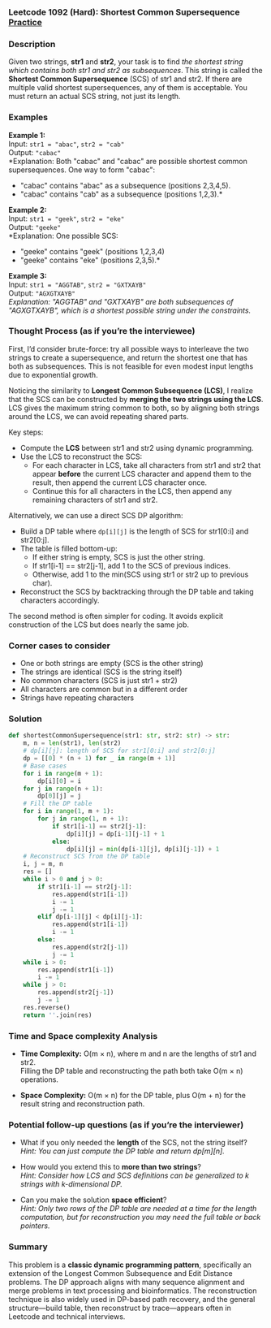 ### Leetcode 1092 (Hard): Shortest Common Supersequence  [Practice](https://leetcode.com/problems/shortest-common-supersequence)

### Description  
Given two strings, **str1** and **str2**, your task is to find *the shortest string which contains both str1 and str2 as subsequences*. This string is called the **Shortest Common Supersequence** (SCS) of str1 and str2. If there are multiple valid shortest supersequences, any of them is acceptable. You must return an actual SCS string, not just its length.

### Examples  

**Example 1:**  
Input: `str1 = "abac"`, `str2 = "cab"`  
Output: `"cabac"`  
*Explanation: Both "cabac" and "cabac" are possible shortest common supersequences. One way to form "cabac":  
- "cabac" contains "abac" as a subsequence (positions 2,3,4,5).  
- "cabac" contains "cab" as a subsequence (positions 1,2,3).*

**Example 2:**  
Input: `str1 = "geek"`, `str2 = "eke"`  
Output: `"geeke"`  
*Explanation: One possible SCS:  
- "geeke" contains "geek" (positions 1,2,3,4)  
- "geeke" contains "eke" (positions 2,3,5).*

**Example 3:**  
Input: `str1 = "AGGTAB"`, `str2 = "GXTXAYB"`  
Output: `"AGXGTXAYB"`  
*Explanation: "AGGTAB" and "GXTXAYB" are both subsequences of "AGXGTXAYB", which is a shortest possible string under the constraints.*

### Thought Process (as if you’re the interviewee)  

First, I’d consider brute-force: try all possible ways to interleave the two strings to create a supersequence, and return the shortest one that has both as subsequences. This is not feasible for even modest input lengths due to exponential growth.

Noticing the similarity to **Longest Common Subsequence (LCS)**, I realize that the SCS can be constructed by **merging the two strings using the LCS**. LCS gives the maximum string common to both, so by aligning both strings around the LCS, we can avoid repeating shared parts.

Key steps:
- Compute the **LCS** between str1 and str2 using dynamic programming.
- Use the LCS to reconstruct the SCS: 
  - For each character in LCS, take all characters from str1 and str2 that appear **before** the current LCS character and append them to the result, then append the current LCS character once.
  - Continue this for all characters in the LCS, then append any remaining characters of str1 and str2.

Alternatively, we can use a direct SCS DP algorithm:
- Build a DP table where `dp[i][j]` is the length of SCS for str1[0:i] and str2[0:j].
- The table is filled bottom-up:
  - If either string is empty, SCS is just the other string.
  - If str1[i-1] == str2[j-1], add 1 to the SCS of previous indices.
  - Otherwise, add 1 to the min(SCS using str1 or str2 up to previous char).
- Reconstruct the SCS by backtracking through the DP table and taking characters accordingly.

The second method is often simpler for coding. It avoids explicit construction of the LCS but does nearly the same job.

### Corner cases to consider  
- One or both strings are empty (SCS is the other string)
- The strings are identical (SCS is the string itself)
- No common characters (SCS is just str1 + str2)
- All characters are common but in a different order
- Strings have repeating characters

### Solution

```python
def shortestCommonSupersequence(str1: str, str2: str) -> str:
    m, n = len(str1), len(str2)
    # dp[i][j]: length of SCS for str1[0:i] and str2[0:j]
    dp = [[0] * (n + 1) for _ in range(m + 1)]
    # Base cases
    for i in range(m + 1):
        dp[i][0] = i
    for j in range(n + 1):
        dp[0][j] = j
    # Fill the DP table
    for i in range(1, m + 1):
        for j in range(1, n + 1):
            if str1[i-1] == str2[j-1]:
                dp[i][j] = dp[i-1][j-1] + 1
            else:
                dp[i][j] = min(dp[i-1][j], dp[i][j-1]) + 1
    # Reconstruct SCS from the DP table
    i, j = m, n
    res = []
    while i > 0 and j > 0:
        if str1[i-1] == str2[j-1]:
            res.append(str1[i-1])
            i -= 1
            j -= 1
        elif dp[i-1][j] < dp[i][j-1]:
            res.append(str1[i-1])
            i -= 1
        else:
            res.append(str2[j-1])
            j -= 1
    while i > 0:
        res.append(str1[i-1])
        i -= 1
    while j > 0:
        res.append(str2[j-1])
        j -= 1
    res.reverse()
    return ''.join(res)
```

### Time and Space complexity Analysis  

- **Time Complexity:** O(m × n), where m and n are the lengths of str1 and str2.  
  Filling the DP table and reconstructing the path both take O(m × n) operations.

- **Space Complexity:** O(m × n) for the DP table, plus O(m + n) for the result string and reconstruction path.

### Potential follow-up questions (as if you’re the interviewer)  

- What if you only needed the **length** of the SCS, not the string itself?  
  *Hint: You can just compute the DP table and return dp[m][n].*

- How would you extend this to **more than two strings**?  
  *Hint: Consider how LCS and SCS definitions can be generalized to k strings with k-dimensional DP.*

- Can you make the solution **space efficient**?  
  *Hint: Only two rows of the DP table are needed at a time for the length computation, but for reconstruction you may need the full table or back pointers.*

### Summary
This problem is a **classic dynamic programming pattern**, specifically an extension of the Longest Common Subsequence and Edit Distance problems. The DP approach aligns with many sequence alignment and merge problems in text processing and bioinformatics. The reconstruction technique is also widely used in DP-based path recovery, and the general structure—build table, then reconstruct by trace—appears often in Leetcode and technical interviews.